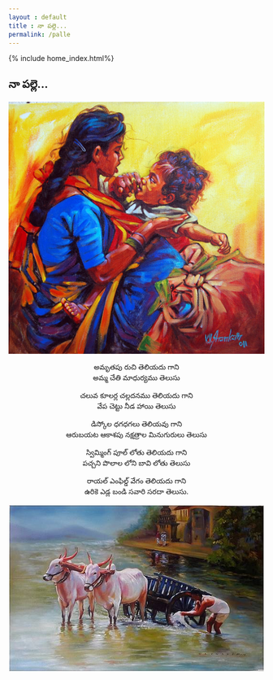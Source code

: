 ```yaml
---
layout : default
title : నా పల్లె...
permalink: /palle
---
```

{% include home_index.html%}
## నా పల్లె...
![](assets/img/amma.jpg)
<p style="text-align: center;">అమృతపు రుచి తెలియదు గాని<br />అమ్మ చేతి మాధుర్యము తెలుసు</p>

<p style="text-align: center;">చలువ కూలర్ల చల్లదనము తెలియదు గాని<br />వేప చెట్టు నీడ హాయి తెలుసు</p>

<p style="text-align: center;">డిస్కోల ధగధగలు తెలియవు గాని<br />ఆరుబయట ఆకాశపు నక్షత్రాల మినుగురులు తెలుసు</p>

<p style="text-align: center;">స్విమ్మింగ్ పూల్ లోతు తెలియదు గాని<br />పచ్చని పొలాల లోని బావి లోతు తెలుసు</p>

<p style="text-align: center;">రాయల్ ఎంఫిల్డ్ వేగం తెలియదు గాని<br />ఉరికె ఎడ్ల బండి సవారి సరదా తెలుసు.</p>

![](assets/img/village.jpg)